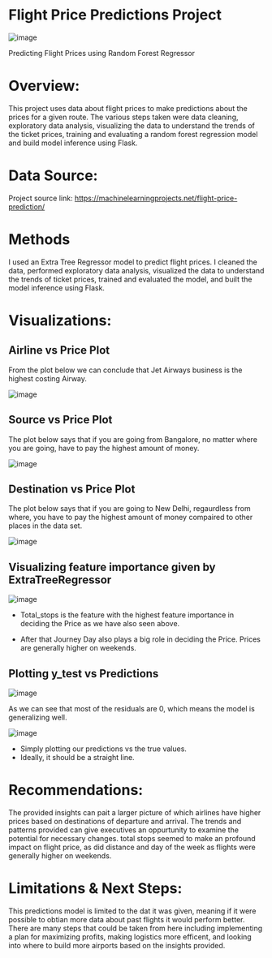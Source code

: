 # **Flight Price Predictions Project**

![image](https://github.com/JoeBwonKenobi/Flight-Price-Predictions-Project/assets/117705408/017bf431-f385-4a45-a5a7-dc26f7769404)


 Predicting Flight Prices using Random Forest Regressor

# **Overview:**

This project uses data about flight prices to make predictions about the prices for a given route. The various steps taken were data cleaning, exploratory data analysis, visualizing the data to understand the trends of the ticket prices, training and evaluating a random forest regression model and build model inference using Flask. 

# **Data Source:**

Project source link: https://machinelearningprojects.net/flight-price-prediction/

# **Methods**

I used an Extra Tree Regressor model to predict flight prices. I cleaned the data, performed exploratory data analysis, visualized the data to understand the trends of ticket prices, trained and evaluated the model, and built the model inference using Flask.
# **Visualizations:**

## **Airline vs Price Plot**

From the plot below we can conclude that Jet Airways business is the highest costing Airway.

![image](https://user-images.githubusercontent.com/117705408/233181015-4560061c-f9cd-4c25-a76b-8640fd481a57.png)

## **Source vs Price Plot**

The plot below says that if you are going from Bangalore, no matter where you are going, have to pay the highest amount of money.

![image](https://user-images.githubusercontent.com/117705408/233181042-de997b3b-0252-4b93-bf75-2faffd378151.png)

## **Destination vs Price Plot**

The plot below says that if you are going to New Delhi, regaurdless from where, you have to pay the highest amount of money compaired to other places in the data set.

![image](https://user-images.githubusercontent.com/117705408/233181069-26b6b46c-c7fc-43a1-ae27-bc6e840c8732.png)

## **Visualizing feature importance given by ExtraTreeRegressor**

![image](https://user-images.githubusercontent.com/117705408/233181385-81573773-97fc-4825-a5c5-48159e1e5cf7.png)

- Total_stops is the feature with the highest feature importance in deciding the Price as we have also seen above.

- After that Journey Day also plays a big role in deciding the Price. Prices are generally higher on weekends.

## **Plotting y_test vs Predictions**

![image](https://user-images.githubusercontent.com/117705408/233181776-7fe59dd5-3cee-45ff-8d46-139ce8debd69.png)

As we can see that most of the residuals are 0, which means the model is generalizing well.

![image](https://user-images.githubusercontent.com/117705408/233181538-eb821af6-333b-45bf-8936-de35659f6f3f.png)

- Simply plotting our predictions vs the true values.
- Ideally, it should be a straight line.

# **Recommendations:**

The provided insights can pait a larger picture of which airlines have higher prices based on destinations of departure and arrival. The trends and patterns provided can give executives an oppurtunity to examine the potential for necessary changes. 
total stops seemed to make an profound impact on flight price, as did distance and day of the week as flights were generally higher on weekends.

# **Limitations & Next Steps:**

This predictions model is limited to the dat it was given, meaning if it were possible to obtian more data about past flights it would perform better. There are many steps that could be taken from here including implementing a plan for maximizing profits, making logistics more efficent, and looking into where to build more airports based on the insights provided. 
